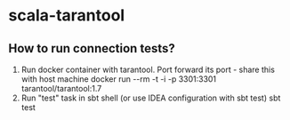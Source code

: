 # scala-tarantool

## How to run connection tests?

1. Run docker container with tarantool. Port forward its port - share this with host machine
    docker run --rm -t -i -p 3301:3301 tarantool/tarantool:1.7
2. Run "test" task in sbt shell (or use IDEA configuration with sbt test)
    sbt test
